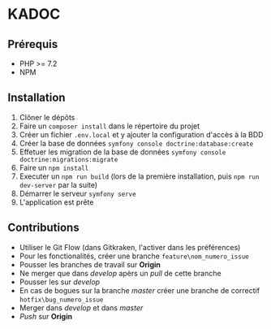 # KADOC

## Prérequis
- PHP >= 7.2
- NPM

## Installation
1. Clôner le dépôts
2. Faire un `composer install` dans le répertoire du projet
3. Créer un fichier `.env.local` et y ajouter la configuration d'accès à la BDD
4. Créer la base de données `symfony console doctrine:database:create`
5. Effetuer les migration de la base de données `symfony console doctrine:migrations:migrate`
6. Faire un `npm install`
7. Executer un `npm run build` (lors de la première installation, puis `npm run dev-server` par la suite)
8. Démarrer le serveur `symfony serve`
9. L'application est prête

## Contributions
* Utiliser le Git Flow (dans Gitkraken, l'activer dans les préférences)
* Pour les fonctionalités, créer une branche `feature\nom_numero_issue`
* Pousser les branches de travail sur **Origin**
* Ne merger que dans _develop_ apèrs un _pull_ de cette branche
* Pousser les sur _develop_
* En cas de bogues sur la branche _master_ créer une branche de correctif `hotfix\bug_numero_issue`
* Merger dans _develop_ et dans _master_
* _Push_ sur **Origin**
